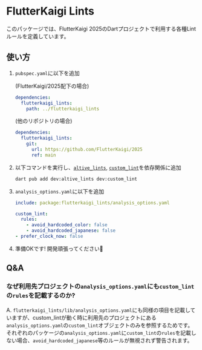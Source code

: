 # FlutterKaigi Lints

このパッケージでは、FlutterKaigi 2025のDartプロジェクトで利用する各種Lintルールを定義しています。

## 使い方

1. `pubspec.yaml`に以下を追加

   (FlutterKaigi/2025配下の場合)

   ```yaml
   dependencies:
     flutterkaigi_lints:
       path: ../flutterkaigi_lints
   ```

   (他のリポジトリの場合)

   ```yaml
   dependencies:
     flutterkaigi_lints:
       git:
         url: https://github.com/FlutterKaigi/2025
         ref: main
   ```

1. 以下コマンドを実行し、[`altive_lints`], [`custom_lint`]を依存関係に追加

   ```bash
   dart pub add dev:altive_lints dev:custom_lint
   ```

1. `analysis_options.yaml`に以下を追加

   ```yaml
   include: package:flutterkaigi_lints/analysis_options.yaml

   custom_lint:
     rules:
       - avoid_hardcoded_color: false
       - avoid_hardcoded_japanese: false
   - prefer_clock_now: false
   ```

1. 準備OKです! 開発頑張ってください💪

[`altive_lints`]: https://pub.dev/packages/altive_lints
[`custom_lint`]: https://pub.dev/packages/custom_lint

## Q&A

### なぜ利用先プロジェクトの`analysis_options.yaml`にも`custom_lint`の`rules`を記載するのか?

A. `flutterkaigi_lints/lib/analysis_options.yaml`にも同様の項目を記載していますが、custom_lintが動く時に利用先のプロジェクトにある`analysis_options.yaml`の`custom_lint`オブジェクトのみを参照するためです。
それぞれのパッケージの`analysis_options.yaml`に`custom_lint`の`rules`を記載しない場合、`avoid_hardcoded_japanese`等のルールが無視されず警告されます。
